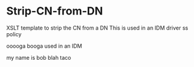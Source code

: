 # Strip-CN-from-DN
XSLT template to strip the CN from a DN
This is used in an IDM driver ss policy

ooooga booga used in an IDM

my name is bob blah taco
